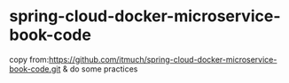# spring-cloud-docker-microservice-book-code
copy from:https://github.com/itmuch/spring-cloud-docker-microservice-book-code.git &amp; do some practices
